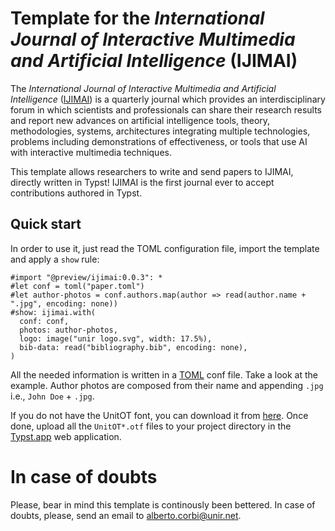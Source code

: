 
# Template for the _International Journal of Interactive Multimedia and Artificial Intelligence_ (IJIMAI)
The _International Journal of Interactive Multimedia and Artificial Intelligence_ ([IJIMAI](https://www.ijimai.org)) is a quarterly journal which provides an interdisciplinary forum in which scientists and professionals can share their research results and report new advances on artificial intelligence tools, theory, methodologies, systems, architectures integrating multiple technologies, problems including demonstrations of effectiveness, or tools that use AI with interactive multimedia techniques.

This template allows researchers to write and send papers to IJIMAI, directly written in Typst! IJIMAI is the first journal ever to accept contributions authored in Typst. 

## Quick start
In order to use it, just read the TOML configuration file, import the template and apply a `show` rule: 

```Typst
#import "@preview/ijimai:0.0.3": *
#let conf = toml("paper.toml")
#let author-photos = conf.authors.map(author => read(author.name + ".jpg", encoding: none))
#show: ijimai.with(
  conf: conf,
  photos: author-photos,
  logo: image("unir logo.svg", width: 17.5%),
  bib-data: read("bibliography.bib", encoding: none),
)
```

All the needed information is written in a [TOML](https://toml.io) conf file. Take a look at the example. Author photos are composed from their name and appending `.jpg` i.e., `John Doe` + `.jpg`.

If you do not have the UnitOT font, you can download it from [here](https://www.dropbox.com/scl/fi/ejy8910blatsgpzvcyhf8/UnitOT.zip?rlkey=7c550m3rpvd6hovt1o9s5oiwf&st=4adnysuo&dl=0). Once done, upload all the `UnitOT*.otf` files to your project directory in the [Typst.app](http://typst.app) web application.

# In case of doubts
Please, bear in mind this template is continously been bettered. In case of doubts, please, send an email to alberto.corbi@unir.net. 